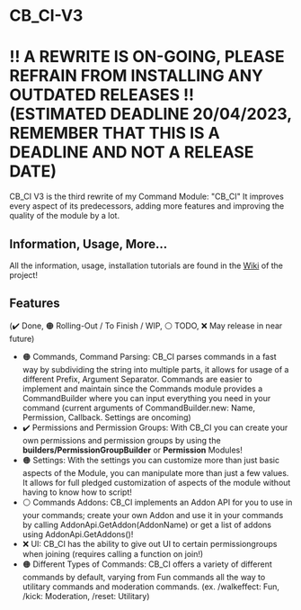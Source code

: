 # CB_CI-V3

# !! A REWRITE IS ON-GOING, PLEASE REFRAIN FROM INSTALLING ANY OUTDATED RELEASES !! (ESTIMATED DEADLINE 20/04/2023, REMEMBER THAT THIS IS A DEADLINE AND NOT A RELEASE DATE)

CB_CI V3 is the third rewrite of my Command Module: "CB_CI"
It improves every aspect of its predecessors, adding more features and improving the quality of the module by a lot.

## Information, Usage, More...

All the information, usage, installation tutorials are found in the [Wiki](https://github.com/visualized-node/CB_CI-V3/wiki) of the project!

## Features

(✔️ Done, 🟠 Rolling-Out / To Finish / WIP, ⚪ TODO, ❌ May release in near future)

- 🟠 Commands, Command Parsing:
  CB_CI parses commands in a fast way by subdividing the string into multiple parts, it allows for usage of a different Prefix, Argument Separator.
  Commands are easier to implement and maintain since the Commands module provides a CommandBuilder where you can input everything you need in your command (current arguments of CommandBuilder.new: Name, Permission, Callback. Settings are oncoming)
- ✔️ Permissions and Permission Groups:
  With CB_CI you can create your own permissions and permission groups by using the **builders/PermissionGroupBuilder** or **Permission** Modules!
- 🟠 Settings:
  With the settings you can customize more than just basic aspects of the Module, you can manipulate more than just a few values. It allows for full pledged customization of aspects of the module without having to know how to script!
- ⚪ Commands Addons:
  CB_CI implements an Addon API for you to use in your commands; create your own Addon and use it in your commands by calling AddonApi.GetAddon(AddonName) or get a list of addons using AddonApi.GetAddons()!
- ❌ UI:
  CB_CI has the ability to give out UI to certain permissiongroups when joining (requires calling a function on join!)
- 🟠 Different Types of Commands:
  CB_CI offers a variety of different commands by default, varying from Fun commands all the way to utilitary commands and moderation commands. (ex. /walkeffect: Fun, /kick: Moderation, /reset: Utilitary)
